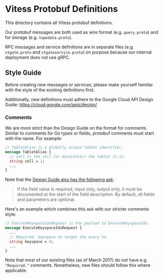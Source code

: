 # Vitess Protobuf Definitions

This directory contains all Vitess protobuf definitions.

Our protobuf messages are both used as wire format (e.g. `query.proto`) and for
storage (e.g. `topodata.proto`).

RPC messages and service definitions are in separate files (e.g. `vtgate.proto`
and `vtgateservice.proto`) on purpose because our internal deployment does not
use gRPC.

## Style Guide

Before creating new messages or services, please make yourself familiar with the
style of the existing definitions first.

Additionally, new definitions must adhere to the Google Cloud API Design Guide:
https://cloud.google.com/apis/design/

### Comments

We are more strict than the Design Guide on the format for comments. Similar to
comments for Go types or fields, protobuf comments must start with the name.
For example:
```protobuf
// TabletAlias is a globally unique tablet identifier.
message TabletAlias {
  // cell is the cell (or datacenter) the tablet is in.
  string cell = 1;
  ...
}
```

Note that the [Design Guide also has the following ask](https://cloud.google.com/apis/design/documentation#field_and_parameter_descriptions):

> If the field value is required, input only, output only, it must be documented
> at the start of the field description. By default, all fields and parameters
> are optional.

Here's an example which combines this ask with our stricter comments style:

```protobuf
// ExecuteKeyspaceIdsRequest is the payload to ExecuteKeyspaceIds.
message ExecuteKeyspaceIdsRequest {
  ...
  // Required. keyspace to target the query to.
  string keyspace = 4;
  ...
}
```

Note that most of our existing files (as of March 2017) do not have e.g.
`"Required."` comments. Nonetheless, new files should follow this where
applicable.
